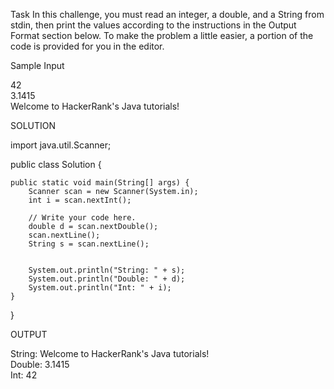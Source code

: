 Task 
In this challenge, you must read an integer, a double, and a String from stdin, then print the values according to the instructions in the Output Format section below. To make the problem a little easier, a portion of the code is provided for you in the editor.

Sample Input

42 <br> 
3.1415  <br> 
Welcome to HackerRank's Java tutorials!  <br> 


SOLUTION  

import java.util.Scanner;

public class Solution {

    public static void main(String[] args) {
        Scanner scan = new Scanner(System.in);
        int i = scan.nextInt();

        // Write your code here.
        double d = scan.nextDouble();
        scan.nextLine();
        String s = scan.nextLine();
        

        System.out.println("String: " + s);
        System.out.println("Double: " + d);
        System.out.println("Int: " + i);
    }
}


OUTPUT 
  
  String: Welcome to HackerRank's Java tutorials! <br>
  Double: 3.1415   <br> 
  Int: 42  <br> 

